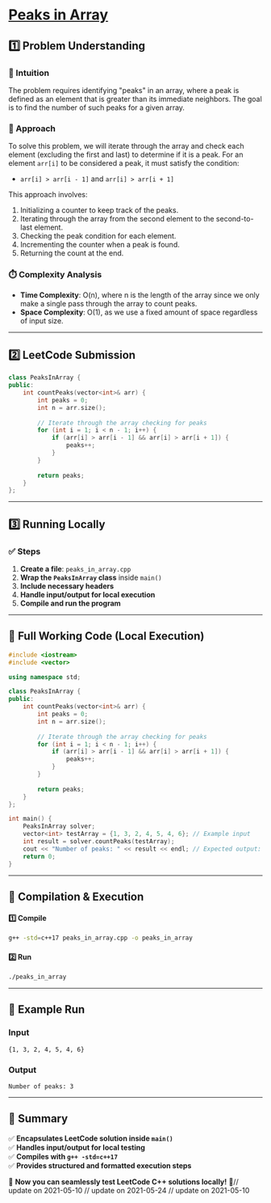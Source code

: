 # **[Peaks in Array](https://leetcode.com/problems/peaks-in-array/description/)**  

## **1️⃣ Problem Understanding**  
### **📌 Intuition**  
The problem requires identifying "peaks" in an array, where a peak is defined as an element that is greater than its immediate neighbors. The goal is to find the number of such peaks for a given array. 

### **🚀 Approach**  
To solve this problem, we will iterate through the array and check each element (excluding the first and last) to determine if it is a peak. For an element `arr[i]` to be considered a peak, it must satisfy the condition:
- `arr[i] > arr[i - 1]` and `arr[i] > arr[i + 1]`

This approach involves:
1. Initializing a counter to keep track of the peaks.
2. Iterating through the array from the second element to the second-to-last element.
3. Checking the peak condition for each element.
4. Incrementing the counter when a peak is found.
5. Returning the count at the end.

### **⏱️ Complexity Analysis**  
- **Time Complexity**: O(n), where n is the length of the array since we only make a single pass through the array to count peaks.  
- **Space Complexity**: O(1), as we use a fixed amount of space regardless of input size.

---  

## **2️⃣ LeetCode Submission**  
```cpp
class PeaksInArray {
public:
    int countPeaks(vector<int>& arr) {
        int peaks = 0;
        int n = arr.size();
        
        // Iterate through the array checking for peaks
        for (int i = 1; i < n - 1; i++) {
            if (arr[i] > arr[i - 1] && arr[i] > arr[i + 1]) {
                peaks++;
            }
        }
        
        return peaks;
    }
};
```  

---  

## **3️⃣ Running Locally**  
### **✅ Steps**  
1. **Create a file**: `peaks_in_array.cpp`  
2. **Wrap the `PeaksInArray` class** inside `main()`  
3. **Include necessary headers**  
4. **Handle input/output for local execution**  
5. **Compile and run the program**  

---  

## **📝 Full Working Code (Local Execution)**  
```cpp
#include <iostream>
#include <vector>

using namespace std;

class PeaksInArray {
public:
    int countPeaks(vector<int>& arr) {
        int peaks = 0;
        int n = arr.size();
        
        // Iterate through the array checking for peaks
        for (int i = 1; i < n - 1; i++) {
            if (arr[i] > arr[i - 1] && arr[i] > arr[i + 1]) {
                peaks++;
            }
        }
        
        return peaks;
    }
};

int main() {
    PeaksInArray solver;
    vector<int> testArray = {1, 3, 2, 4, 5, 4, 6}; // Example input
    int result = solver.countPeaks(testArray);
    cout << "Number of peaks: " << result << endl; // Expected output: 3
    return 0;
}
```  

---  

## **🔧 Compilation & Execution**  
#### **1️⃣ Compile**  
```bash
g++ -std=c++17 peaks_in_array.cpp -o peaks_in_array
```  

#### **2️⃣ Run**  
```bash
./peaks_in_array
```  

---  

## **🎯 Example Run**  
### **Input**  
```
{1, 3, 2, 4, 5, 4, 6}
```  
### **Output**  
```
Number of peaks: 3
```  

---  

## **📌 Summary**  
✅ **Encapsulates LeetCode solution inside `main()`**  
✅ **Handles input/output for local testing**  
✅ **Compiles with `g++ -std=c++17`**  
✅ **Provides structured and formatted execution steps**  

🚀 **Now you can seamlessly test LeetCode C++ solutions locally!** 🚀// update on 2021-05-10
// update on 2021-05-24
// update on 2021-05-10
